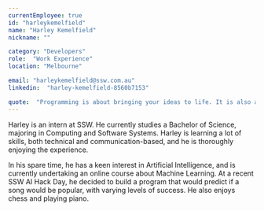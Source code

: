 ```yaml
---
currentEmployee: true
id: "harleykemelfield"
name: "Harley Kemelfield"
nickname: ""

category: "Developers"
role:  "Work Experience"
location: "Melbourne"

email: "harleykemelfield@ssw.com.au"
linkedin:  "harley-kemelfield-8560b7153"

quote:  "Programming is about bringing your ideas to life. It is also a direct application of Murphy's law."
---
```


Harley is an intern at SSW. He currently studies a Bachelor of Science, majoring in Computing and Software Systems. Harley is learning a lot of skills, both technical and communication-based, and he is thoroughly enjoying the experience.

In his spare time, he has a keen interest in Artificial Intelligence, and is currently undertaking an online course about Machine Learning. At a recent SSW AI Hack Day, he decided to build a program that would predict if a song would be popular, with varying levels of success. He also enjoys chess and playing piano.